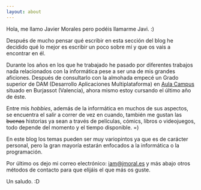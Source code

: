 ```yaml
---
layout: about
---
```


Hola, me llamo Javier Morales pero podéis llamarme Javi. :)

Después de mucho pensar qué escribir en esta sección del blog he decidido qué lo mejor es escribir un poco sobre mí y que os vais a encontrar en él.

Durante los años en los que he trabajado he pasado por diferentes trabajos nada relacionados con la informática pese a ser una de mis grandes aficiones.
Después de consultarlo con la almohada empecé un Grado superior de DAM (Desarrollo Aplicaciones Multiplataforma) en 
[Aula Campus](http://www.campusaula.com/ "Aula Campus") situado en Burjassot (Valencia), ahora mismo estoy cursando el último año de éste.


Entre mis *hobbies*, además de la informática en muchos de sus aspectos, se encuentra el salir a correr de vez en cuando, también me gustan las ~~buenas~~
historias ya sean a través de películas, cómics, libros o videojuegos, todo depende del momento y el tiempo disponible. =)

En este blog los temas pueden ser muy variopintos ya que es de carácter personal, pero la gran mayoría estarán enfocados a la 
informática o la programación.

Por último os dejo mi correo electrónico: [iam@jmoral.es](mailto:iam@jmoral.es "iam@jmoral.es") y más abajo otros métodos de contacto para que elijáis el que más os guste.

Un saludo. :D

<div id="contact">
	<a href="mailto:iam@jmoral.es"><i class="fa fa-envelope fa-2x" aria-hidden="true"></i></a>
	<a href="https://twitter.com/owniz" target="_blank"><i class="fa fa-twitter-square fa-2x" aria-hidden="true"></i></a>
</div>
